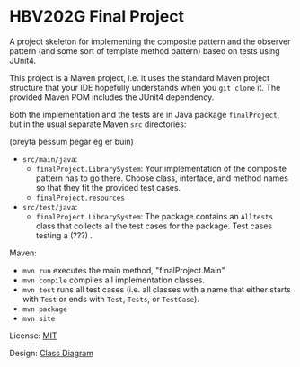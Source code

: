 



# HBV202G Final Project
A project skeleton for implementing the composite pattern and the observer pattern (and some sort of template method pattern) based on tests using JUnit4.

This project is a Maven project, i.e. it uses the standard Maven project structure that your IDE hopefully understands when you `git clone` it. The provided Maven POM includes the JUnit4 dependency.

Both the implementation and the tests are in Java package `finalProject`,  but in the usual separate Maven `src` directories:

(breyta þessum þegar ég er búin)
- `src/main/java`:
    - `finalProject.LibrarySystem`: Your implementation of the composite pattern has to go there. Choose class, interface, and method names so that they fit the provided test cases.
    - `finalProject.resources`
- `src/test/java`:
    - `finalProject.LibrarySystem`: The package contains an `Alltests` class that collects all the test cases for the package. Test cases testing a (???) .

Maven:
- `mvn run` executes the main method, "finalProject.Main"
- `mvn compile` compiles all implementation classes.
- `mvn test` runs all test cases (i.e. all classes with a name that either starts with `Test` or ends with `Test`, `Tests`, or `TestCase`).
- `mvn package`
- `mvn site`


License: [MIT](http://www.opensource.org/licenses/mit-license.php)

Design: [Class Diagram](src/site/markdown/DESIGN.md)